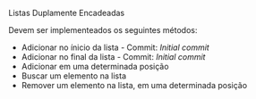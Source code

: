Listas Duplamente Encadeadas

Devem ser implementeados os seguintes métodos:

* Adicionar no ínicio da lista - Commit: *Initial commit*
* Adicionar no final da lista - Commit: *Initial commit*
* Adicionar em uma determinada posição
* Buscar um elemento na lista
* Remover um elemento na lista, em uma determinada posição
